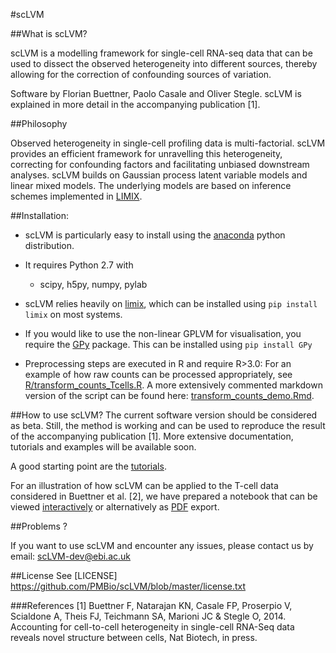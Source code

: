 #scLVM


##What is scLVM?

scLVM is a modelling framework for single-cell RNA-seq data that can be used to dissect the observed heterogeneity into different sources, thereby allowing for the correction of confounding sources of variation. 

Software by Florian Buettner, Paolo Casale and Oliver Stegle. scLVM is explained in more detail in the accompanying publication [1].

##Philosophy

Observed heterogeneity in single-cell profiling data is multi-factorial. scLVM provides an efficient framework for unravelling this heterogeneity, correcting for confounding factors and facilitating unbiased downstream analyses. scLVM builds on Gaussian process latent variable models and linear mixed models. The underlying models are based on inference schemes implemented in [LIMIX](https://github.com/PMBio/limix).

##Installation:

* scLVM is particularly easy to install using the [anaconda](https://store.continuum.io/cshop/anaconda) python distribution. 
 
* It requires Python 2.7 with
  - scipy, h5py, numpy, pylab

* scLVM relies heavily on [limix](https://github.com/PMBio/limix), which can be installed using ``pip install limix`` on most systems.

* If you would like to use the non-linear GPLVM for visualisation, you require the [GPy](https://github.com/SheffieldML/GPy) package. This can be installed using `pip install GPy` 

* Preprocessing steps are executed in R and require R>3.0:
For an example of how raw counts can be processed appropriately, see [R/transform_counts_Tcells.R](https://github.com/PMBio/scLVM/blob/master/R/transform_counts_Tcells.R). A more extensively commented markdown version of the script can be found here: [transform_counts_demo.Rmd](https://github.com/PMBio/scLVM/blob/master/R/transform_counts_demo.Rmd).

##How to use scLVM?
The current software version should be considered as beta. Still, the method is working and can be used to reproduce the result of the accompanying publication [1]. More extensive documentation, tutorials and examples will be available soon.

A good starting point are the [tutorials](https://github.com/PMBio/scLVM/blob/master/tutorials).

For an illustration of how scLVM can be applied to the T-cell data considered in Buettner et al. [2], we have prepared a notebook that can be viewed [interactively](http://nbviewer.ipython.org/github/pmbio/scLVM/blob/master/tutorials/tcell_demo.ipynb) or alternatively as [PDF](https://github.com/PMBio/scLVM/blob/master/tutorials/tcell_demo.pdf) export.


##Problems ?

If you want to use scLVM and encounter any issues, please contact us by email: scLVM-dev@ebi.ac.uk

##License
See [LICENSE] https://github.com/PMBio/scLVM/blob/master/license.txt

###References
[1] Buettner F, Natarajan KN, Casale FP, Proserpio V, Scialdone A, Theis FJ, Teichmann SA, Marioni JC & Stegle O, 2014. Accounting for cell-to-cell heterogeneity in single-cell RNA-Seq data reveals novel structure between cells, Nat Biotech, in press.
